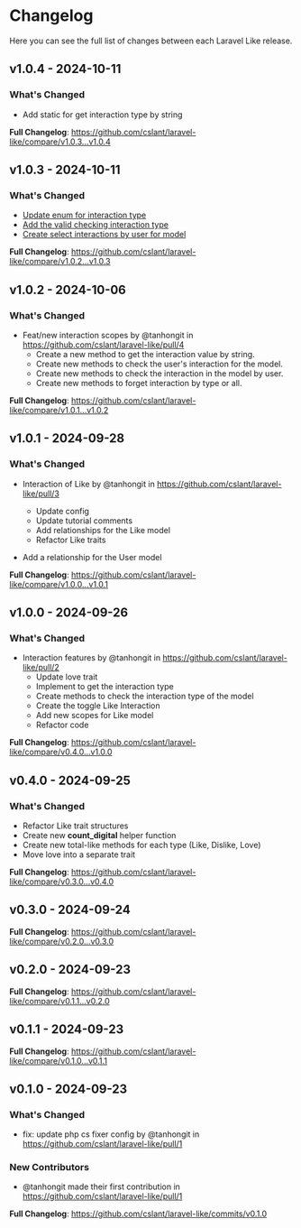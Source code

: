 # Changelog

Here you can see the full list of changes between each Laravel Like release.

## v1.0.4 - 2024-10-11

### What's Changed

- Add static for get interaction type by string

**Full Changelog**: https://github.com/cslant/laravel-like/compare/v1.0.3...v1.0.4

## v1.0.3 - 2024-10-11

### What's Changed

- [Update enum for interaction type](https://github.com/cslant/laravel-like/commit/eaaa3a05724f154d9c1fc8681c7082eb52113526)
- [Add the valid checking interaction type](https://github.com/cslant/laravel-like/commit/d95dac7cdcd97a0a2d66578118517b3f445a6360)
- [Create select interactions by user for model](https://github.com/cslant/laravel-like/commit/9ecae2dc0af1f3c23e2d474460424c61b9434498)

**Full Changelog**: https://github.com/cslant/laravel-like/compare/v1.0.2...v1.0.3

## v1.0.2 - 2024-10-06

### What's Changed

* Feat/new interaction scopes by @tanhongit in https://github.com/cslant/laravel-like/pull/4
  - Create a new method to get the interaction value by string.
  - Create new methods to check the user's interaction for the model.
  - Create new methods to check the interaction in the model by user.
  - Create new methods to forget interaction by type or all.
  

**Full Changelog**: https://github.com/cslant/laravel-like/compare/v1.0.1...v1.0.2

## v1.0.1 - 2024-09-28

### What's Changed

* Interaction of Like by @tanhongit in https://github.com/cslant/laravel-like/pull/3
  
  * Update config
  * Update tutorial comments
  * Add relationships for the Like model
  * Refactor Like traits
  
* Add a relationship for the User model
  

**Full Changelog**: https://github.com/cslant/laravel-like/compare/v1.0.0...v1.0.1

## v1.0.0 - 2024-09-26

### What's Changed

* Interaction features by @tanhongit in https://github.com/cslant/laravel-like/pull/2
  * Update love trait
  * Implement to get the interaction type
  * Create methods to check the interaction type of the model
  * Create the toggle Like Interaction
  * Add new scopes for Like model
  * Refactor code
  

**Full Changelog**: https://github.com/cslant/laravel-like/compare/v0.4.0...v1.0.0

## v0.4.0 - 2024-09-25

### What's Changed

* Refactor Like trait structures
* Create new **count_digital** helper function
* Create new total-like methods for each type (Like, Dislike, Love)
* Move love into a separate trait

**Full Changelog**: https://github.com/cslant/laravel-like/compare/v0.3.0...v0.4.0

## v0.3.0 - 2024-09-24

**Full Changelog**: https://github.com/cslant/laravel-like/compare/v0.2.0...v0.3.0

## v0.2.0 - 2024-09-23

**Full Changelog**: https://github.com/cslant/laravel-like/compare/v0.1.1...v0.2.0

## v0.1.1 - 2024-09-23

**Full Changelog**: https://github.com/cslant/laravel-like/compare/v0.1.0...v0.1.1

## v0.1.0 - 2024-09-23

### What's Changed

* fix: update php cs fixer config by @tanhongit in https://github.com/cslant/laravel-like/pull/1

### New Contributors

* @tanhongit made their first contribution in https://github.com/cslant/laravel-like/pull/1

**Full Changelog**: https://github.com/cslant/laravel-like/commits/v0.1.0
